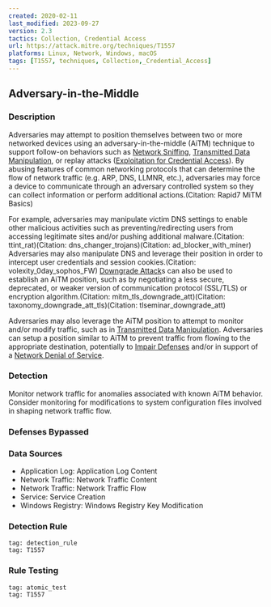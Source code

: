 ```yaml
---
created: 2020-02-11
last_modified: 2023-09-27
version: 2.3
tactics: Collection, Credential Access
url: https://attack.mitre.org/techniques/T1557
platforms: Linux, Network, Windows, macOS
tags: [T1557, techniques, Collection,_Credential_Access]
---
```


## Adversary-in-the-Middle

### Description

Adversaries may attempt to position themselves between two or more networked devices using an adversary-in-the-middle (AiTM) technique to support follow-on behaviors such as [Network Sniffing](https://attack.mitre.org/techniques/T1040), [Transmitted Data Manipulation](https://attack.mitre.org/techniques/T1565/002), or replay attacks ([Exploitation for Credential Access](https://attack.mitre.org/techniques/T1212)). By abusing features of common networking protocols that can determine the flow of network traffic (e.g. ARP, DNS, LLMNR, etc.), adversaries may force a device to communicate through an adversary controlled system so they can collect information or perform additional actions.(Citation: Rapid7 MiTM Basics)

For example, adversaries may manipulate victim DNS settings to enable other malicious activities such as preventing/redirecting users from accessing legitimate sites and/or pushing additional malware.(Citation: ttint_rat)(Citation: dns_changer_trojans)(Citation: ad_blocker_with_miner) Adversaries may also manipulate DNS and leverage their position in order to intercept user credentials and session cookies.(Citation: volexity_0day_sophos_FW) [Downgrade Attack](https://attack.mitre.org/techniques/T1562/010)s can also be used to establish an AiTM position, such as by negotiating a less secure, deprecated, or weaker version of communication protocol (SSL/TLS) or encryption algorithm.(Citation: mitm_tls_downgrade_att)(Citation: taxonomy_downgrade_att_tls)(Citation: tlseminar_downgrade_att)

Adversaries may also leverage the AiTM position to attempt to monitor and/or modify traffic, such as in [Transmitted Data Manipulation](https://attack.mitre.org/techniques/T1565/002). Adversaries can setup a position similar to AiTM to prevent traffic from flowing to the appropriate destination, potentially to [Impair Defenses](https://attack.mitre.org/techniques/T1562) and/or in support of a [Network Denial of Service](https://attack.mitre.org/techniques/T1498).

### Detection

Monitor network traffic for anomalies associated with known AiTM behavior. Consider monitoring for modifications to system configuration files involved in shaping network traffic flow.

### Defenses Bypassed



### Data Sources

  - Application Log: Application Log Content
  -  Network Traffic: Network Traffic Content
  -  Network Traffic: Network Traffic Flow
  -  Service: Service Creation
  -  Windows Registry: Windows Registry Key Modification
### Detection Rule

```query
tag: detection_rule
tag: T1557
```

### Rule Testing

```query
tag: atomic_test
tag: T1557
```
